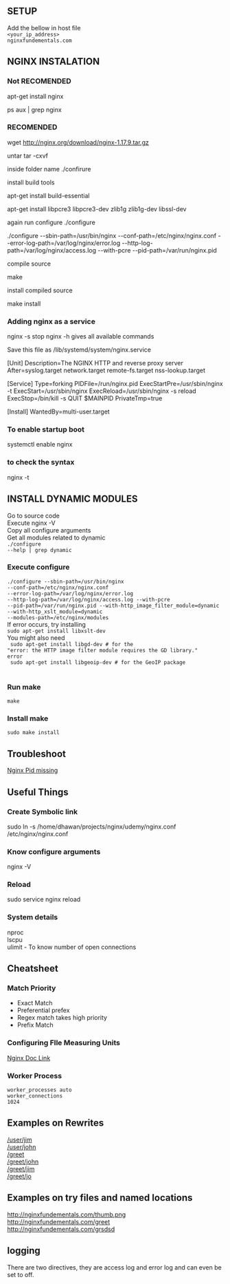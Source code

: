 ## SETUP
Add the bellow in host file<br/>
<code><your_ip_address>	nginxfundementals.com</code>

## NGINX INSTALATION

### Not RECOMENDED
apt-get install nginx

ps aux | grep nginx

### RECOMENDED
wget http://nginx.org/download/nginx-1.17.9.tar.gz

untar
tar -cxvf <folder name>

inside folder name
./confirure

install build tools

apt-get install build-essential

apt-get install libpcre3 libpcre3-dev zlib1g zlib1g-dev libssl-dev

again run configure
./configure

./configure --sbin-path=/usr/bin/nginx --conf-path=/etc/nginx/nginx.conf --error-log-path=/var/log/nginx/error.log --http-log-path=/var/log/nginx/access.log --with-pcre --pid-path=/var/run/nginx.pid

compile source

make

install compiled source

make install

### Adding nginx as a service

nginx -s stop nginx -h gives all available commands

Save this file as /lib/systemd/system/nginx.service

[Unit]
Description=The NGINX HTTP and reverse proxy server
After=syslog.target network.target remote-fs.target nss-lookup.target

[Service]
Type=forking
PIDFile=/run/nginx.pid
ExecStartPre=/usr/sbin/nginx -t
ExecStart=/usr/sbin/nginx
ExecReload=/usr/sbin/nginx -s reload
ExecStop=/bin/kill -s QUIT $MAINPID
PrivateTmp=true

[Install]
WantedBy=multi-user.target

### To enable startup boot

systemctl enable nginx

### to check the syntax
nginx -t

## INSTALL DYNAMIC MODULES

Go to source code<br/>
Execute nginx -V<br/>
Copy all configure arguments<br/>
Get all modules related to dynamic<br/>
<code>./configure --help | grep dynamic</code>

### Execute configure

<code>./configure --sbin-path=/usr/bin/nginx --conf-path=/etc/nginx/nginx.conf --error-log-path=/var/log/nginx/error.log --http-log-path=/var/log/nginx/access.log --with-pcre --pid-path=/var/run/nginx.pid --with-http_image_filter_module=dynamic --with-http_xslt_module=dynamic --modules-path=/etc/nginx/modules</code><br/>
If error occurs, try installing<br/>
<code>sudo apt-get install libxslt-dev</code><br/>
You might also need<br/>
<code>
sudo apt-get install libgd-dev # for the "error: the HTTP image filter module requires the GD library." error<br/>
sudo apt-get install libgeoip-dev # for the GeoIP package
</code><br/>
### Run make
<code>make</code><br/>
### Install make
<code>sudo make install</code><br/>

## Troubleshoot 

[Nginx Pid missing](https://serverfault.com/questions/565339/nginx-fails-to-stop-and-nginx-pid-is-missing)

## Useful Things

### Create Symbolic link

sudo ln -s /home/dhawan/projects/nginx/udemy/nginx.conf /etc/nginx/nginx.conf

### Know configure arguments

nginx -V

### Reload

sudo service nginx reload

### System details

nproc<br/>
lscpu<br/>
ulimit - To know number of open connections<br/>

## Cheatsheet

### Match Priority
<ul>
    <li>Exact Match</li>
    <li>Preferential prefex</li>
    <li>Regex match takes high priority</li>
    <li>Prefix Match</li>
</ul>

### Configuring FIle Measuring Units

[Nginx Doc Link](http://nginx.org/en/docs/syntax.html)<br/>

### Worker Process
<code>worker_processes auto</code><br/>
<code>worker_connections 1024</code><br/>

## Examples on Rewrites
[/user/jim](http://nginxfundementals.com/user/jim)<br/>
[/user/john](http://nginxfundementals.com/user/john)<br/>
[/greet](http://nginxfundementals.com/greet)<br/>
[/greet/john](http://nginxfundementals.com/greet/john)<br/>
[/greet/jim](http://nginxfundementals.com/greet/jim)<br/>
[/greet/jo](http://nginxfundementals.com/greet/jo)<br/>

## Examples on try files and named locations
http://nginxfundementals.com/thumb.png<br/>
http://nginxfundementals.com/greet<br/>
http://nginxfundementals.com/grsdsd<br/>

## logging
<p>There are two directives, they are access log and error log and can even be set to off.

